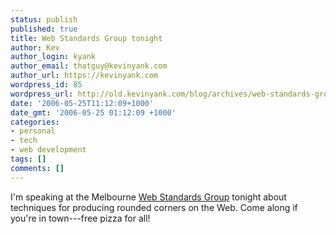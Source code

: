 ```yaml
---
status: publish
published: true
title: Web Standards Group tonight
author: Kev
author_login: kyank
author_email: thatguy@kevinyank.com
author_url: https://kevinyank.com
wordpress_id: 85
wordpress_url: http://old.kevinyank.com/blog/archives/web-standards-group-tonight/
date: '2006-05-25T11:12:09+1000'
date_gmt: '2006-05-25 01:12:09 +1000'
categories:
- personal
- tech
- web development
tags: []
comments: []
---
```

<p>I'm speaking at the Melbourne <a href="http://www.webstandardsgroup.org/">Web Standards Group</a> tonight about techniques for producing rounded corners on the Web. Come along if you're in town---free pizza for all!</p>
